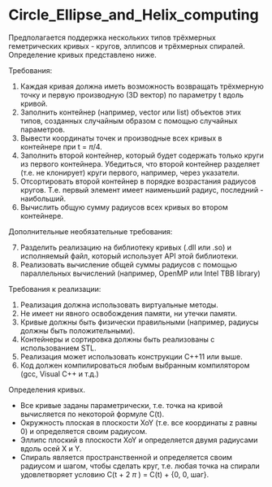 # Circle_Ellipse_and_Helix_computing

Предполагается поддержка нескольких типов трёхмерных геметрических кривых - кругов, эллипсов и трёхмерных спиралей. Определение кривых представлено ниже.

Требования:
1. Каждая кривая должна иметь возможность возвращать трёхмерную точку и первую производную (3D вектор) по параметру t вдоль кривой.
2. Заполнить контейнер (например, vector или list) объектов этих типов, созданных случайным образом с помощью случайных параметров.
3. Вывести координаты точек и производные всех кривых в контейнере при t = $\pi/4$.
4. Заполнить второй контейнер, который будет содержать только круги из первого контейнера. Убедиться, что второй контейнер разделяет (т.е. не клонирует) круги первого, например, через указатели.
5. Отсортировать второй контейнер в порядке возрастания радиусов кругов. Т.е. первый элемент имеет наименьший радиус, последний - наибольший.
6. Вычислить общую сумму радиусов всех кривых во втором контейнере.

Дополнительные необязательные требования:

7. Разделить реализацию на библиотеку кривых (.dll или .so) и исполняемый файл, который использует API этой библиотеки.
8. Реализовать вычисление общей суммы радиусов с помощью параллельных вычислений (например, OpenMP или Intel TBB library)

Требования к реализации:
1. Реализация должна использовать виртуальные методы.
2. Не имеет ни явного освобождения памяти, ни утечки памяти.
3. Кривые должны быть физически правильными (например, радиусы должны быть положительными).
4. Контейнеры и сортировка должны быть реализованы с использованием STL.
5. Реализация может использовать конструкции С++11 или выше.
6. Код должен компилироваться любым выбранным компилятором (gcc, Visual C++ и т.д.)

Определения кривых.
- Все кривые заданы параметрически, т.е. точка на кривой вычисляется по некоторой формуле C(t).
- Окружность плоская в плоскости XoY (т.е. все координаты z равны 0) и определяется своим радиусом.
- Эллипс плоский в плоскости XoY и определяется двумя радиусами вдоль осей X и Y.
- Спираль является пространственной и определяется своим радиусом и шагом, чтобы сделать круг, т.е. любая точка на спирали удовлетворяет условию C(t + 2 $\pi$ ) = C(t) + {0, 0, шаг}.
